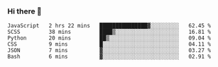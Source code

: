 ### Hi there 👋

<!--START_SECTION:waka-->

```text
JavaScript   2 hrs 22 mins   ███████████████▓░░░░░░░░░   62.45 %
SCSS         38 mins         ████▒░░░░░░░░░░░░░░░░░░░░   16.81 %
Python       20 mins         ██▒░░░░░░░░░░░░░░░░░░░░░░   09.04 %
CSS          9 mins          █░░░░░░░░░░░░░░░░░░░░░░░░   04.11 %
JSON         7 mins          ▓░░░░░░░░░░░░░░░░░░░░░░░░   03.27 %
Bash         6 mins          ▓░░░░░░░░░░░░░░░░░░░░░░░░   02.91 %
```

<!--END_SECTION:waka-->
<!--
**Boombag0607/Boombag0607** is a ✨ _special_ ✨ repository because its `README.md` (this file) appears on your GitHub profile.

Here are some ideas to get you started:

- 🔭 I’m currently working on ...
- 🌱 I’m currently learning ...
- 👯 I’m looking to collaborate on ...
- 🤔 I’m looking for help with ...
- 💬 Ask me about ...
- 📫 How to reach me: ...
- 😄 Pronouns: ...
- ⚡ Fun fact: ...
-->
